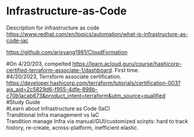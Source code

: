 # Infrastructure-as-Code
Description for infrastructure as code \
https://www.redhat.com/en/topics/automation/what-is-infrastructure-as-code-iac

https://github.com/arisyang1981/CloudFormation  

#On 4/20/203, compelted https://learn.acloud.guru/course/hashicorp-certified-terraform-associate-1/dashboard. First time.  
#4/20/2023, Terrsform associate certification.  
https://developer.hashicorp.com/terraform/tutorials/certification-003?ajs_aid=2c5829d6-f955-4dfe-898b-c70b1acab673&product_intent=terraform&utm_source=qualified  
#Study Guide  
#Learn about Infrastructure as Code (IaC)  
Tranditional Infra management vs IaC  
Trandition manage Infra via manual/GUI/customized scirpts: hard to track history, re-create, across-platform, inefficient elastic.
